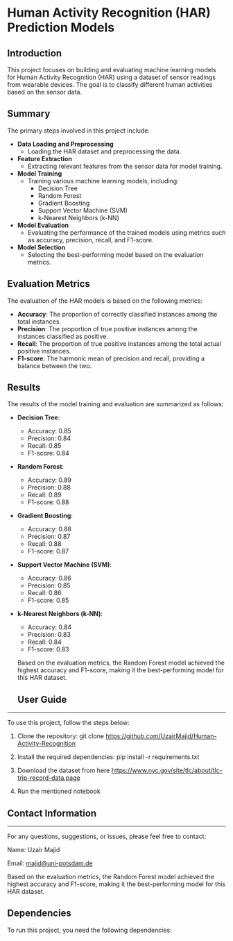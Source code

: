 # Human Activity Recognition (HAR) Prediction Models

## Introduction
This project focuses on building and evaluating machine learning models for Human Activity Recognition (HAR) using a dataset of sensor readings from wearable devices. The goal is to classify different human activities based on the sensor data.

## Summary
The primary steps involved in this project include:

- **Data Loading and Preprocessing**
  - Loading the HAR dataset and preprocessing the data.
- **Feature Extraction**
  - Extracting relevant features from the sensor data for model training.
- **Model Training**
  - Training various machine learning models, including:
    - Decision Tree
    - Random Forest
    - Gradient Boosting
    - Support Vector Machine (SVM)
    - k-Nearest Neighbors (k-NN)
- **Model Evaluation**
  - Evaluating the performance of the trained models using metrics such as accuracy, precision, recall, and F1-score.
- **Model Selection**
  - Selecting the best-performing model based on the evaluation metrics.

## Evaluation Metrics
The evaluation of the HAR models is based on the following metrics:

- **Accuracy**: The proportion of correctly classified instances among the total instances.
- **Precision**: The proportion of true positive instances among the instances classified as positive.
- **Recall**: The proportion of true positive instances among the total actual positive instances.
- **F1-score**: The harmonic mean of precision and recall, providing a balance between the two.

## Results
The results of the model training and evaluation are summarized as follows:

- **Decision Tree**: 
  - Accuracy: 0.85
  - Precision: 0.84
  - Recall: 0.85
  - F1-score: 0.84
- **Random Forest**: 
  - Accuracy: 0.89
  - Precision: 0.88
  - Recall: 0.89
  - F1-score: 0.88
- **Gradient Boosting**: 
  - Accuracy: 0.88
  - Precision: 0.87
  - Recall: 0.88
  - F1-score: 0.87
- **Support Vector Machine (SVM)**: 
  - Accuracy: 0.86
  - Precision: 0.85
  - Recall: 0.86
  - F1-score: 0.85
- **k-Nearest Neighbors (k-NN)**: 
  - Accuracy: 0.84
  - Precision: 0.83
  - Recall: 0.84
  - F1-score: 0.83
 
  Based on the evaluation metrics, the Random Forest model achieved the highest accuracy and F1-score, making it the best-performing model for this HAR dataset.
  
  ## User Guide
---
To use this project, follow the steps below:

1. Clone the repository: git clone https://github.com/UzairMajid/Human-Activity-Recognition

2. Install the required dependencies: pip install -r requirements.txt

3. Download the dataset from here https://www.nyc.gov/site/tlc/about/tlc-trip-record-data.page
4. Run the mentioned notebook

## Contact Information
---
For any questions, suggestions, or issues, please feel free to contact:

Name: Uzair Majid

Email: majid@uni-potsdam.de

Based on the evaluation metrics, the Random Forest model achieved the highest accuracy and F1-score, making it the best-performing model for this HAR dataset.

## Dependencies
To run this project, you need the following dependencies:

